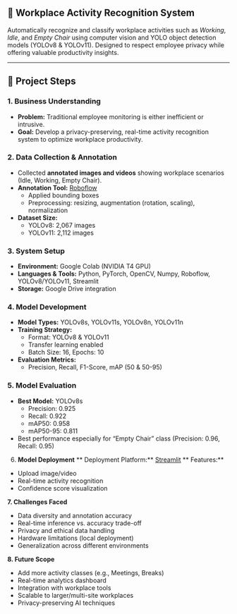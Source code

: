 ## 🚀 Workplace Activity Recognition System

Automatically recognize and classify workplace activities such as *Working*, *Idle*, and *Empty Chair* using computer vision and YOLO object detection models (YOLOv8 & YOLOv11). Designed to respect employee privacy while offering valuable productivity insights.

---

## 📌 Project Steps

### 1. **Business Understanding**
- **Problem:** Traditional employee monitoring is either inefficient or intrusive.
- **Goal:** Develop a privacy-preserving, real-time activity recognition system to optimize workplace productivity.

### 2. **Data Collection & Annotation**
- Collected **annotated images and videos** showing workplace scenarios (Idle, Working, Empty Chair).
- **Annotation Tool:** [Roboflow](https://roboflow.com)
  - Applied bounding boxes
  - Preprocessing: resizing, augmentation (rotation, scaling), normalization
- **Dataset Size:**
  - YOLOv8: 2,067 images
  - YOLOv11: 2,112 images

### 3. **System Setup**
- **Environment:** Google Colab (NVIDIA T4 GPU)
- **Languages & Tools:** Python, PyTorch, OpenCV, Numpy, Roboflow, YOLOv8/YOLOv11, Streamlit
- **Storage:** Google Drive integration

### 4. **Model Development**
- **Model Types:** YOLOv8s, YOLOv11s, YOLOv8n, YOLOv11n
- **Training Strategy:**
  - Format: YOLOv8 & YOLOv11
  - Transfer learning enabled
  - Batch Size: 16, Epochs: 10
- **Evaluation Metrics:**
  - Precision, Recall, F1-Score, mAP (50 & 50-95)

### 5. **Model Evaluation**
- **Best Model:** YOLOv8s
  - Precision: 0.925
  - Recall: 0.922
  - mAP50: 0.958
  - mAP50-95: 0.811
- Best performance especially for “Empty Chair” class (Precision: 0.96, Recall: 0.95)

 6. **Model Deployment**
  ** Deployment Platform:** [Streamlit](https://streamlit.io)
  ** Features:**
  - Upload image/video
  - Real-time activity recognition
  - Confidence score visualization

**7. Challenges Faced**
- Data diversity and annotation accuracy
- Real-time inference vs. accuracy trade-off
- Privacy and ethical data handling
- Hardware limitations (local deployment)
- Generalization across different environments

**8. Future Scope**
- Add more activity classes (e.g., Meetings, Breaks)
- Real-time analytics dashboard
- Integration with workplace tools
- Scalable to larger/multi-site workplaces
- Privacy-preserving AI techniques

